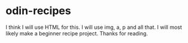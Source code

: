 # odin-recipes
I think I will use HTML for this. I will use img, a, p and all that.
I will most likely make a beginner recipe project. Thanks for reading.
